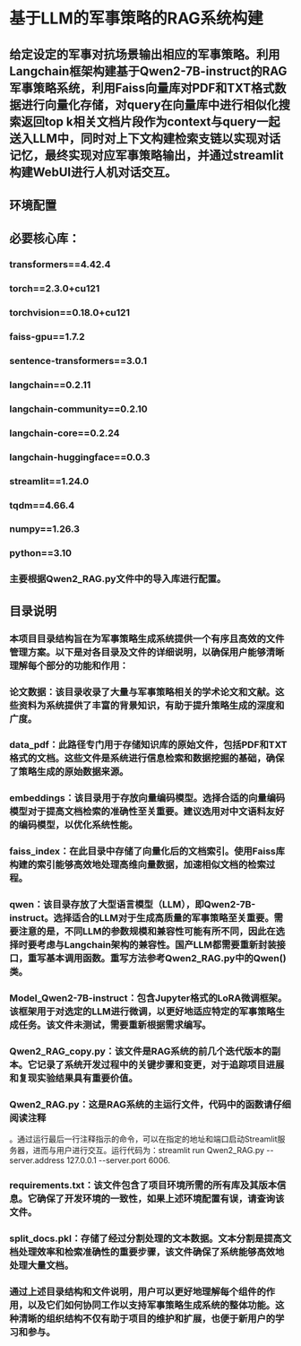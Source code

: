 # 基于LLM的军事策略的RAG系统构建
## 给定设定的军事对抗场景输出相应的军事策略。利用Langchain框架构建基于Qwen2-7B-instruct的RAG军事策略系统，利用Faiss向量库对PDF和TXT格式数据进行向量化存储，对query在向量库中进行相似化搜索返回top k相关文档片段作为context与query一起送入LLM中，同时对上下文构建检索支链以实现对话记忆，最终实现对应军事策略输出，并通过streamlit构建WebUI进行人机对话交互。
## 环境配置
## 必要核心库：
### transformers==4.42.4
### torch==2.3.0+cu121
### torchvision==0.18.0+cu121
### faiss-gpu==1.7.2
### sentence-transformers==3.0.1
### langchain==0.2.11
### langchain-community==0.2.10
### langchain-core==0.2.24
### langchain-huggingface==0.0.3
### streamlit==1.24.0
### tqdm==4.66.4
### numpy==1.26.3
### python==3.10
### 主要根据Qwen2_RAG.py文件中的导入库进行配置。
## 目录说明
### 本项目目录结构旨在为军事策略生成系统提供一个有序且高效的文件管理方案。以下是对各目录及文件的详细说明，以确保用户能够清晰理解每个部分的功能和作用：
### 论文数据：该目录收录了大量与军事策略相关的学术论文和文献。这些资料为系统提供了丰富的背景知识，有助于提升策略生成的深度和广度。
### data_pdf：此路径专门用于存储知识库的原始文件，包括PDF和TXT格式的文档。这些文件是系统进行信息检索和数据挖掘的基础，确保了策略生成的原始数据来源。
### embeddings：该目录用于存放向量编码模型。选择合适的向量编码模型对于提高文档检索的准确性至关重要。建议选用对中文语料友好的编码模型，以优化系统性能。
### faiss_index：在此目录中存储了向量化后的文档索引。使用Faiss库构建的索引能够高效地处理高维向量数据，加速相似文档的检索过程。
### qwen：该目录存放了大型语言模型（LLM），即Qwen2-7B-instruct。选择适合的LLM对于生成高质量的军事策略至关重要。需要注意的是，不同LLM的参数规模和兼容性可能有所不同，因此在选择时要考虑与Langchain架构的兼容性。国产LLM都需要重新封装接口，重写基本调用函数。重写方法参考Qwen2_RAG.py中的Qwen()类。
### Model_Qwen2-7B-instruct：包含Jupyter格式的LoRA微调框架。该框架用于对选定的LLM进行微调，以更好地适应特定的军事策略生成任务。该文件未测试，需要重新根据需求编写。
### Qwen2_RAG_copy.py：该文件是RAG系统的前几个迭代版本的副本。它记录了系统开发过程中的关键步骤和变更，对于追踪项目进展和复现实验结果具有重要价值。
### Qwen2_RAG.py：这是RAG系统的主运行文件，代码中的函数请仔细阅读注释
。通过运行最后一行注释指示的命令，可以在指定的地址和端口启动Streamlit服务器，进而与用户进行交互。运行代码为：streamlit run Qwen2_RAG.py --server.address 127.0.0.1 --server.port 6006.
### requirements.txt：该文件包含了项目环境所需的所有库及其版本信息。它确保了开发环境的一致性，如果上述环境配置有误，请查询该文件。
### split_docs.pkl：存储了经过分割处理的文本数据。文本分割是提高文档处理效率和检索准确性的重要步骤，该文件确保了系统能够高效地处理大量文档。
### 通过上述目录结构和文件说明，用户可以更好地理解每个组件的作用，以及它们如何协同工作以支持军事策略生成系统的整体功能。这种清晰的组织结构不仅有助于项目的维护和扩展，也便于新用户的学习和参与。

